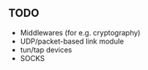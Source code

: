 ## TODO

* Middlewares (for e.g. cryptography)
* UDP/packet-based link module
* tun/tap devices
* SOCKS